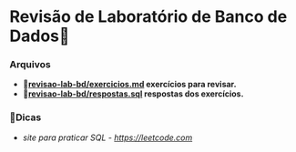 # **Revisão de Laboratório de Banco de Dados:floppy_disk:**
### **Arquivos**
- **:open_file_folder:[revisao-lab-bd/exercicios.md](revisao-lab-bd/exercicios.md) exercícios para revisar.**
- **:open_file_folder:[revisao-lab-bd/respostas.sql](revisao-lab-bd/respostas.sql) respostas dos exercícios.**

### **:paperclip:Dicas**
- *site para praticar SQL - https://leetcode.com*

